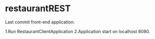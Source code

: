 # restaurantREST

Last commit front-end application:


1.Run RestaurantClientApplication
2.Application start on localhost 8080.
